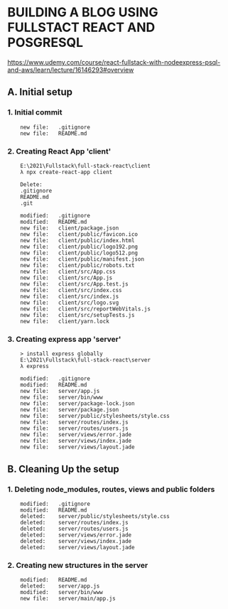 # BUILDING A BLOG USING FULLSTACT REACT AND POSGRESQL
https://www.udemy.com/course/react-fullstack-with-nodeexpress-psql-and-aws/learn/lecture/16146293#overview


## A. Initial setup

### 1. Initial commit

        new file:   .gitignore
        new file:   README.md

### 2. Creating React App 'client' 

		E:\2021\Fullstack\full-stack-react\client
		λ npx create-react-app client

		Delete:
		.gitignore
		README.md
		.git

        modified:   .gitignore
        modified:   README.md
        new file:   client/package.json
        new file:   client/public/favicon.ico
        new file:   client/public/index.html
        new file:   client/public/logo192.png
        new file:   client/public/logo512.png
        new file:   client/public/manifest.json
        new file:   client/public/robots.txt
        new file:   client/src/App.css
        new file:   client/src/App.js
        new file:   client/src/App.test.js
        new file:   client/src/index.css
        new file:   client/src/index.js
        new file:   client/src/logo.svg
        new file:   client/src/reportWebVitals.js
        new file:   client/src/setupTests.js
        new file:   client/yarn.lock

### 3. Creating express app 'server' 

		> install express globally
		E:\2021\Fullstack\full-stack-react\server
		λ express

        modified:   .gitignore
        modified:   README.md
        new file:   server/app.js
        new file:   server/bin/www
        new file:   server/package-lock.json
        new file:   server/package.json
        new file:   server/public/stylesheets/style.css
        new file:   server/routes/index.js
        new file:   server/routes/users.js
        new file:   server/views/error.jade
        new file:   server/views/index.jade
        new file:   server/views/layout.jade		

## B. Cleaning Up the setup

### 1. Deleting node_modules, routes, views and public folders

        modified:   .gitignore
        modified:   README.md
        deleted:    server/public/stylesheets/style.css
        deleted:    server/routes/index.js
        deleted:    server/routes/users.js
        deleted:    server/views/error.jade
        deleted:    server/views/index.jade
        deleted:    server/views/layout.jade

### 2. Creating new structures in the server

        modified:   README.md
        deleted:    server/app.js
        modified:   server/bin/www
        new file:   server/main/app.js